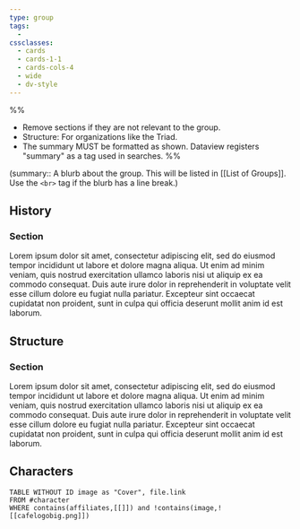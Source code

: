 ```yaml
---
type: group
tags:
  -
cssclasses:
  - cards
  - cards-1-1
  - cards-cols-4
  - wide
  - dv-style
---
```

%% 
- Remove sections if they are not relevant to the group.
- Structure: For organizations like the Triad.
- The summary MUST be formatted as shown. Dataview registers "summary" as a tag used in searches.
%%

(summary:: A blurb about the group. This will be listed in [[List of Groups]]. Use the `<br>` tag if the blurb has a line break.)

## History

### Section
Lorem ipsum dolor sit amet, consectetur adipiscing elit, sed do eiusmod tempor incididunt ut labore et dolore magna aliqua. Ut enim ad minim veniam, quis nostrud exercitation ullamco laboris nisi ut aliquip ex ea commodo consequat. Duis aute irure dolor in reprehenderit in voluptate velit esse cillum dolore eu fugiat nulla pariatur. Excepteur sint occaecat cupidatat non proident, sunt in culpa qui officia deserunt mollit anim id est laborum.

## Structure

### Section
Lorem ipsum dolor sit amet, consectetur adipiscing elit, sed do eiusmod tempor incididunt ut labore et dolore magna aliqua. Ut enim ad minim veniam, quis nostrud exercitation ullamco laboris nisi ut aliquip ex ea commodo consequat. Duis aute irure dolor in reprehenderit in voluptate velit esse cillum dolore eu fugiat nulla pariatur. Excepteur sint occaecat cupidatat non proident, sunt in culpa qui officia deserunt mollit anim id est laborum.

## Characters

```dataview
TABLE WITHOUT ID image as "Cover", file.link
FROM #character
WHERE contains(affiliates,[[]]) and !contains(image,![[cafelogobig.png]])
```
